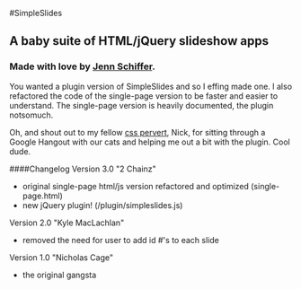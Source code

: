 #SimpleSlides
## A baby suite of HTML/jQuery slideshow apps

### Made with love by [Jenn Schiffer](http://jennschiffer.com).

You wanted a plugin version of SimpleSlides and so I effing made one. I also refactored the code of the single-page version to be faster and easier to understand. The single-page version is heavily documented, the plugin notsomuch.

Oh, and shout out to my fellow [css pervert](http://cssperverts.com), Nick, for sitting through a Google Hangout with our cats and helping me out a bit with the plugin. Cool dude.

####Changelog
Version 3.0 "2 Chainz"

- original single-page html/js version refactored and optimized (single-page.html)
- new jQuery plugin! (/plugin/simpleslides.js)


Version 2.0 "Kyle MacLachlan"

- removed the need for user to add id #'s to each slide 


Version 1.0 "Nicholas Cage"

- the original gangsta